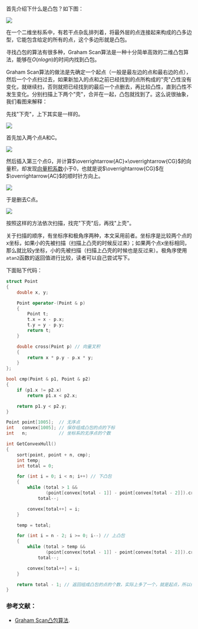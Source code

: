 首先介绍下什么是凸包？如下图：

![](https://61mon.com/images/illustrations/convex_hull/4.png)

在一个二维坐标系中，有若干点杂乱排列着，将最外层的点连接起来构成的凸多边型，它能包含给定的所有的点，这个多边形就是凸包。

寻找凸包的算法有很多种，Graham Scan算法是一种十分简单高效的二维凸包算法，能够在$O(nlogn)$的时间内找到凸包。

Graham Scan算法的做法是先确定一个起点（一般是最左边的点和最右边的点），然后一个个点扫过去，如果新加入的点和之前已经找到的点所构成的"壳"凸性没有变化，就继续扫，否则就把已经找到的最后一个点删去，再比较凸性，直到凸性不发生变化。分别扫描上下两个"壳"，合并在一起，凸包就找到了。这么说很抽象，我们看图来解释：

先找"下壳"，上下其实是一样的。

![](https://61mon.com/images/illustrations/convex_hull/1.png)

首先加入两个点A和C。

![](https://61mon.com/images/illustrations/convex_hull/2.png)

然后插入第三个点G，并计算$\overrightarrow{AC}×\overrightarrow{CG}$的向量积，却发现[向量积系数](https://61mon.com/index.php/archives/227/#menu_index_1)小于0，也就是说$\overrightarrow{CG}$在$\overrightarrow{AC}$的顺时针方向上。

![](https://61mon.com/images/illustrations/convex_hull/3.png)

于是删去C点。

![](https://61mon.com/images/illustrations/convex_hull/4.png)

按照这样的方法依次扫描，找完"下壳"后，再找"上壳"。

关于扫描的顺序，有坐标序和极角序两种，本文采用前者。坐标序是比较两个点的x坐标，如果小的先被扫描（扫描上凸壳的时候反过来）；如果两个点x坐标相同，那么就比较y坐标，小的先被扫描（扫描上凸壳的时候也是反过来）。极角序使用`atan2`函数的返回值进行比较，读者可以自己尝试写下。

下面贴下代码：

```c++
struct Point
{
    double x, y;

    Point operator-(Point & p)
    {
        Point t;
        t.x = x - p.x;
        t.y = y - p.y;
        return t;
    }

    double cross(Point p) // 向量叉积
    {
        return x * p.y - p.x * y;
    }
};

bool cmp(Point & p1, Point & p2)
{
    if (p1.x != p2.x)
        return p1.x < p2.x;

    return p1.y < p2.y;
}

Point point[1005];  // 无序点
int   convex[1005]; // 保存组成凸包的点的下标
int   n;            // 坐标系的无序点的个数

int GetConvexHull()
{
    sort(point, point + n, cmp);
    int temp;
    int total = 0;

    for (int i = 0; i < n; i++) // 下凸包
    {
        while (total > 1 && 
               (point[convex[total - 1]] - point[convex[total - 2]]).cross(point[i] - point[convex[total - 1]]) <= 0)
            total--;

        convex[total++] = i;
    }

    temp = total;

    for (int i = n - 2; i >= 0; i--) // 上凸包
    {
        while (total > temp && 
               (point[convex[total - 1]] - point[convex[total - 2]]).cross(point[i] - point[convex[total - 1]]) <= 0)
            total--;

        convex[total++] = i;
    }

    return total - 1; // 返回组成凸包的点的个数，实际上多了一个，就是起点，所以组成凸包的点个数是 total - 1
}
```

### 参考文献：

- [Graham Scan凸包算法](https://segmentfault.com/a/1190000000488339).
